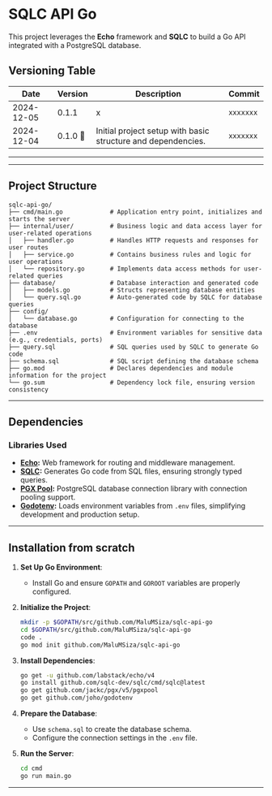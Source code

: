 
# SQLC API Go

This project leverages the **Echo** framework and **SQLC** to build a Go API integrated with a PostgreSQL database.

## Versioning Table

| Date       |    Version    |                           Description                           |     Commit    | 
|------------|---------------|-----------------------------------------------------------------|---------------| 
| 2024-12-05 | 0.1.1         | x |   `xxxxxxx`   | 
| 2024-12-04 | 0.1.0 :tada:  | Initial project setup with basic structure and dependencies.    |   `xxxxxxx`   | 

---
---

## Project Structure

```plaintext
sqlc-api-go/
├── cmd/main.go             # Application entry point, initializes and starts the server
├── internal/user/          # Business logic and data access layer for user-related operations
│   ├── handler.go          # Handles HTTP requests and responses for user routes
│   ├── service.go          # Contains business rules and logic for user operations
│   └── repository.go       # Implements data access methods for user-related queries
├── database/               # Database interaction and generated code
│   ├── models.go           # Structs representing database entities
│   └── query.sql.go        # Auto-generated code by SQLC for database queries
├── config/
│   └── database.go         # Configuration for connecting to the database
├── .env                    # Environment variables for sensitive data (e.g., credentials, ports)
├── query.sql               # SQL queries used by SQLC to generate Go code
├── schema.sql              # SQL script defining the database schema
├── go.mod                  # Declares dependencies and module information for the project
└── go.sum                  # Dependency lock file, ensuring version consistency

```

---

## Dependencies

### Libraries Used

- **[Echo](https://echo.labstack.com/docs):** Web framework for routing and middleware management.
- **[SQLC](https://docs.sqlc.dev/en/latest/overview/install.html):** Generates Go code from SQL files, ensuring strongly typed queries.
- **[PGX Pool](https://github.com/jackc/pgx):** PostgreSQL database connection library with connection pooling support.
- **[Godotenv](https://github.com/joho/godotenv):** Loads environment variables from `.env` files, simplifying development and production setup.

---

## Installation from scratch

1. **Set Up Go Environment**:
   - Install Go and ensure `GOPATH` and `GOROOT` variables are properly configured.

2. **Initialize the Project**:
   ```bash
   mkdir -p $GOPATH/src/github.com/MaluMSiza/sqlc-api-go
   cd $GOPATH/src/github.com/MaluMSiza/sqlc-api-go
   code .
   go mod init github.com/MaluMSiza/sqlc-api-go
   ```

3. **Install Dependencies**:
   ```bash
   go get -u github.com/labstack/echo/v4
   go install github.com/sqlc-dev/sqlc/cmd/sqlc@latest
   go get github.com/jackc/pgx/v5/pgxpool
   go get github.com/joho/godotenv
   ```

4. **Prepare the Database**:
   - Use `schema.sql` to create the database schema.
   - Configure the connection settings in the `.env` file.

5. **Run the Server**:
   ```bash
   cd cmd
   go run main.go
   ```

---


